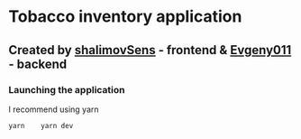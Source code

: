 # Tobacco inventory application  

## Created by [shalimovSens](https://github.com/shalimovSens) - frontend & [Evgeny011](https://github.com/Evgeny011) - backend

### Launching the application
I recommend using yarn

`
yarn   
yarn dev
`
